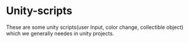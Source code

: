 # Unity-scripts
These are some unity scripts(user Input, color change, collectible object) which we generally needes in unity projects.
